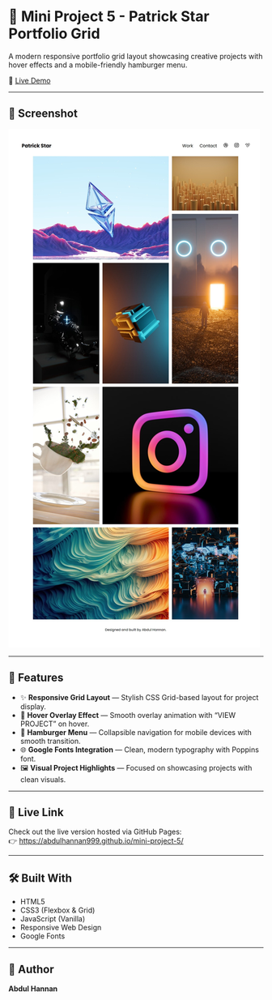 # 🎨 Mini Project 5 - Patrick Star Portfolio Grid

A modern responsive portfolio grid layout showcasing creative projects with hover effects and a mobile-friendly hamburger menu.

🔗 [Live Demo](https://abdulhannan999.github.io/mini-project-5/)

---

## 📸 Screenshot

![Screenshot](screenshot.jpeg)

---

## 🚀 Features

- ✨ **Responsive Grid Layout** — Stylish CSS Grid-based layout for project display.
- 🎨 **Hover Overlay Effect** — Smooth overlay animation with “VIEW PROJECT” on hover.
- 📱 **Hamburger Menu** — Collapsible navigation for mobile devices with smooth transition.
- 🌐 **Google Fonts Integration** — Clean, modern typography with Poppins font.
- 🖼️ **Visual Project Highlights** — Focused on showcasing projects with clean visuals.

---


## 🚀 Live Link

Check out the live version hosted via GitHub Pages:  
👉 https://abdulhannan999.github.io/mini-project-5/

---

## 🛠️ Built With

- HTML5
- CSS3 (Flexbox & Grid)
- JavaScript (Vanilla)
- Responsive Web Design
- Google Fonts

---

## 🙌 Author

**Abdul Hannan**



